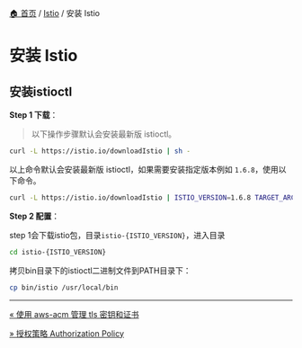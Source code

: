 [🏠 首页](../_index.md) / [Istio](_index.md) / 安装 Istio

# 安装 Istio

## 安装istioctl

**Step 1 下载**：

> 以下操作步骤默认会安装最新版 istioctl。

```bash
curl -L https://istio.io/downloadIstio | sh -
```

以上命令默认会安装最新版 istioctl，如果需要安装指定版本例如 `1.6.8`，使用以下命令。

```bash
curl -L https://istio.io/downloadIstio | ISTIO_VERSION=1.6.8 TARGET_ARCH=x86_64 sh -
```

**Step 2 配置**：

step 1会下载istio包，目录`istio-{ISTIO_VERSION}`，进入目录

```bash
cd istio-{ISTIO_VERSION}
```

拷贝bin目录下的istioctl二进制文件到PATH目录下：

```bash
cp bin/istio /usr/local/bin
```

---
[« 使用 aws-acm 管理 tls 密钥和证书](aws-acm-tls-management.md)

[» 授权策略 Authorization Policy](istio-auth-policy.md)

